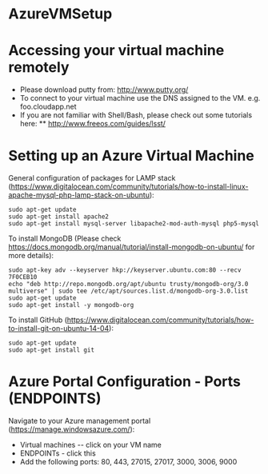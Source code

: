 # AzureVMSetup


Accessing your virtual machine remotely
=========
* Please download putty from: http://www.putty.org/ 
* To connect to your virtual machine use the DNS assigned to the VM. e.g. foo.cloudapp.net
* If you are not familiar with Shell/Bash, please check out some tutorials here:
** http://www.freeos.com/guides/lsst/


Setting up an Azure Virtual Machine
===========
General configuration of packages for LAMP stack (https://www.digitalocean.com/community/tutorials/how-to-install-linux-apache-mysql-php-lamp-stack-on-ubuntu):

```
sudo apt-get update
sudo apt-get install apache2
sudo apt-get install mysql-server libapache2-mod-auth-mysql php5-mysql
```

To install MongoDB (Please check https://docs.mongodb.org/manual/tutorial/install-mongodb-on-ubuntu/ for more details):
```
sudo apt-key adv --keyserver hkp://keyserver.ubuntu.com:80 --recv 7F0CEB10
echo "deb http://repo.mongodb.org/apt/ubuntu trusty/mongodb-org/3.0 multiverse" | sudo tee /etc/apt/sources.list.d/mongodb-org-3.0.list
sudo apt-get update
sudo apt-get install -y mongodb-org
```

To install GitHub (https://www.digitalocean.com/community/tutorials/how-to-install-git-on-ubuntu-14-04):
```
sudo apt-get update
sudo apt-get install git
```


Azure Portal Configuration - Ports (ENDPOINTS)
===========

Navigate to your Azure management portal (https://manage.windowsazure.com/):
* Virtual machines -- click on your VM name
* ENDPOINTs - click this
* Add the following ports: 80, 443, 27015, 27017, 3000, 3006, 9000
